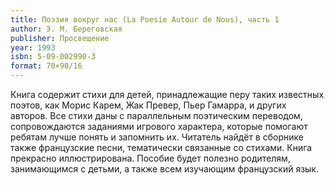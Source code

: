 ```yaml
---
title: Поэзия вокруг нас (La Poesie Autour de Nous), часть 1
author: Э. М. Береговская
publisher: Просвещение
year: 1993
isbn: 5-09-002990-3
format: 70×90/16
---
```


Книга содержит стихи для детей, принадлежащие перу таких известных поэтов, как Морис Карем, Жак Превер, Пьер Гамарра, и других авторов. Все стихи даны с параллельным поэтическим переводом, сопровождаются заданиями игрового характера, которые помогают ребятам лучше понять и запомнить их. Читатель найдёт в сборнике также французские песни, тематически связанные со стихами. Книга прекрасно иллюстрирована.
Пособие будет полезно родителям, занимающимся с детьми, а также всем изучающим французский язык.
